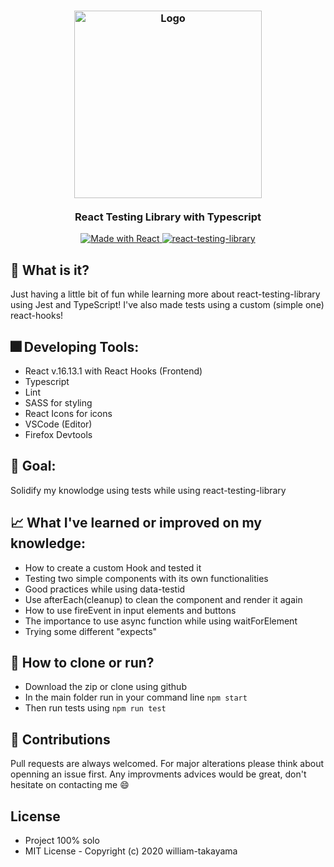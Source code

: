 <h3 align="center">
    <img alt="Logo" title="#logo" width="300px" src="https://encrypted-tbn0.gstatic.com/images?q=tbn%3AANd9GcTFjvGvct9sJbM7bw3tjOYMRJPpMkBNSwbidg&usqp=CAU">
    <br><br>
    <b>React Testing Library with Typescript</b>  
    <br>
</h3>

<p align="center">
  <a href="https://beyoung.com.br">
    <img alt="Made with React" src="https://img.shields.io/badge/created%20with-React-blue?style=for-the-badge&logo=react">
  </a>
  <a href="https://testing-library.com/docs/react-testing-library/intro">
    <img alt="react-testing-library" src="https://img.shields.io/badge/tested-react--testing--library-lightgray?style=for-the-badge&logo=jest">
  </a>
</p>

## :triangular_flag_on_post: What is it? 
  Just having a little bit of fun while learning more about react-testing-library using Jest and TypeScript! I've also made tests using a custom (simple one) react-hooks!
  
## :fireworks: Developing Tools: 
  - React v.16.13.1 with React Hooks (Frontend)
  - Typescript
  - Lint
  - SASS for styling
  - React Icons for icons
  - VSCode (Editor)
  - Firefox Devtools

## :rocket: Goal:
  Solidify my knowlodge using tests while using react-testing-library
  
## :chart_with_upwards_trend: What I've learned or improved on my knowledge: 
  - How to create a custom Hook and tested it
  - Testing two simple components with its own functionalities
  - Good practices while using data-testid
  - Use afterEach(cleanup) to clean the component and render it again
  - How to use fireEvent in input elements and buttons
  - The importance to use async function while using waitForElement
  - Trying some different "expects"
  
## :feet: How to clone or run?
  - Download the zip or clone using github
  - In the main folder run in your command line ``` npm start ```
  - Then run tests using ``` npm run test ```
 
## :metal: Contributions
Pull requests are always welcomed. For major alterations please think about openning an issue first.
Any improvments advices would be great, don't hesitate on contacting me :smile:

## License
- Project 100% solo 
- MIT License - Copyright (c) 2020 william-takayama
